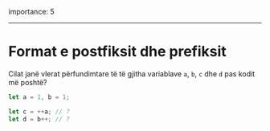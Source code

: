 importance: 5

---

# Format e postfiksit dhe prefiksit

Cilat janë vlerat përfundimtare të të gjitha variablave `a`, `b`, `c` dhe `d` pas kodit më poshtë?

```js
let a = 1, b = 1;

let c = ++a; // ?
let d = b++; // ?
```
